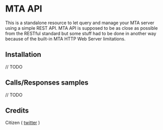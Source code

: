 MTA API
=======

This is a standalone resource to let query and manage your MTA server using a simple REST API.
MTA API is supposed to be as close as possible from the RESTful standard but some stuff had to be done in another way because of the built-in MTA HTTP Web Server limitations.

Installation
------------

// TODO

Calls/Responses samples
-----------------------

// TODO

Credits
-------

Citizen ( [twitter](https://twitter.com/tehCivilian]) )